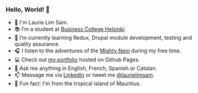 ### Hello, World! 👋

- 🐢  I'm Laurie Lim Sam.
- 📚  I’m a student at [Business College Helsinki](https://en.bc.fi/qualifications/full-stack-web-developer-program/).
- 🌱  I’m currently learning Redux, Drupal module development, testing and quality assurance.
- 🎧  I listen to the adventures of the [Mighty Nein](https://www.youtube.com/playlist?list=PL1tiwbzkOjQxD0jjAE7PsWoaCrs0EkBH2) during my free time.
- :computer:  Check out [my portfolio](https://laurielim.github.io/) hosted on Github Pages.
- 💬  Ask me anything in English, French, Spanish or Catalan.
- 📫  Message me via [LinkedIn](https://www.linkedin.com/in/laurielim/) or tweet me [@laurielimsam](https://twitter.com/intent/tweet?screen_name=laurielimsam).
- 🌴  Fun fact: I'm from the tropical island of Mauritius.
